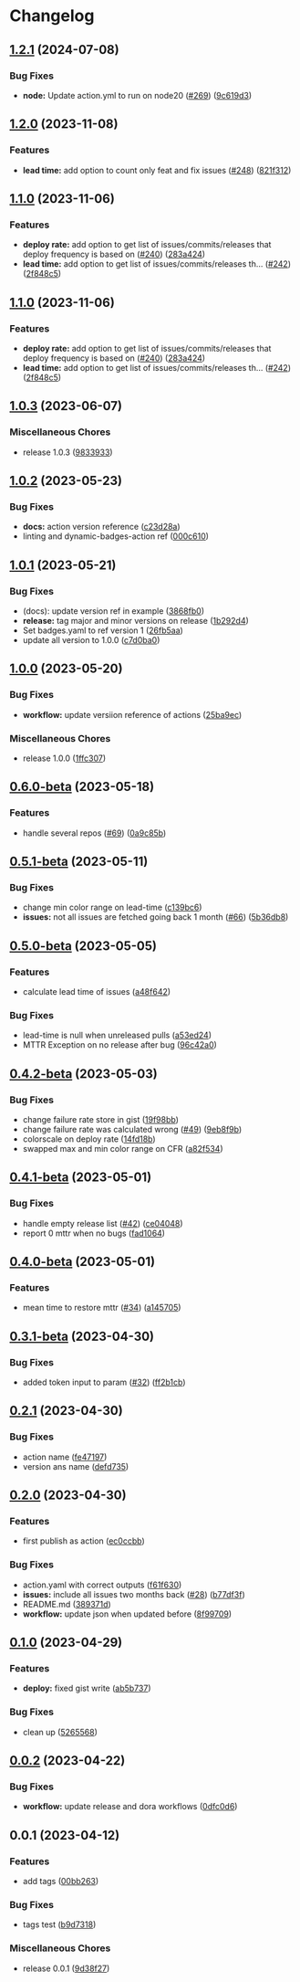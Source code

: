 # Changelog

## [1.2.1](https://github.com/stenjo/devops-metrics-action/compare/v1.2.0...v1.2.1) (2024-07-08)


### Bug Fixes

* **node:** Update action.yml to run on node20 ([#269](https://github.com/stenjo/devops-metrics-action/issues/269)) ([9c619d3](https://github.com/stenjo/devops-metrics-action/commit/9c619d3856f9a49ad12e2999f0a78d334022bfec))

## [1.2.0](https://github.com/stenjo/devops-metrics-action/compare/v1.1.0...v1.2.0) (2023-11-08)


### Features

* **lead time:** add option to count only feat and fix issues ([#248](https://github.com/stenjo/devops-metrics-action/issues/248)) ([821f312](https://github.com/stenjo/devops-metrics-action/commit/821f312a68de66b74a42c6348ebd32f5c37569aa))

## [1.1.0](https://github.com/stenjo/devops-metrics-action/compare/v1.0.3...v1.1.0) (2023-11-06)


### Features

* **deploy rate:** add option to get list of issues/commits/releases that deploy frequency is based on ([#240](https://github.com/stenjo/devops-metrics-action/issues/240)) ([283a424](https://github.com/stenjo/devops-metrics-action/commit/283a42433fcdaa9f44d14c92625963787296738d))
* **lead time:** add option to get list of issues/commits/releases th… ([#242](https://github.com/stenjo/devops-metrics-action/issues/242)) ([2f848c5](https://github.com/stenjo/devops-metrics-action/commit/2f848c511e3331e3d8a8a34e050964303616e117))

## [1.1.0](https://github.com/stenjo/devops-metrics-action/compare/v1.0.3...v1.1.0) (2023-11-06)


### Features

* **deploy rate:** add option to get list of issues/commits/releases that deploy frequency is based on ([#240](https://github.com/stenjo/devops-metrics-action/issues/240)) ([283a424](https://github.com/stenjo/devops-metrics-action/commit/283a42433fcdaa9f44d14c92625963787296738d))
* **lead time:** add option to get list of issues/commits/releases th… ([#242](https://github.com/stenjo/devops-metrics-action/issues/242)) ([2f848c5](https://github.com/stenjo/devops-metrics-action/commit/2f848c511e3331e3d8a8a34e050964303616e117))

## [1.0.3](https://github.com/stenjo/devops-metrics-action/compare/v1.0.2...v1.0.3) (2023-06-07)


### Miscellaneous Chores

* release 1.0.3 ([9833933](https://github.com/stenjo/devops-metrics-action/commit/9833933d21417e5d893c25958fa7c8c0d16220f5))

## [1.0.2](https://github.com/stenjo/devops-metrics-action/compare/v1.0.1...v1.0.2) (2023-05-23)


### Bug Fixes

* **docs:** action version reference ([c23d28a](https://github.com/stenjo/devops-metrics-action/commit/c23d28a11522a5e9dd72b364d19022bb38046824))
* linting and dynamic-badges-action ref ([000c610](https://github.com/stenjo/devops-metrics-action/commit/000c610b7a3f55a7500e366b2d210aa82dc335da))

## [1.0.1](https://github.com/stenjo/devops-metrics-action/compare/v1.0.0...v1.0.1) (2023-05-21)


### Bug Fixes

* (docs): update version ref in example ([3868fb0](https://github.com/stenjo/devops-metrics-action/commit/3868fb0517ff77af21dbd9c4025c80ae41416274))
* **release:** tag major and minor versions on release ([1b292d4](https://github.com/stenjo/devops-metrics-action/commit/1b292d4dfbd4a129873548a74cb0143f2adfa5d6))
* Set badges.yaml to ref version 1 ([26fb5aa](https://github.com/stenjo/devops-metrics-action/commit/26fb5aa75342ae40ed1ae3389bee43bffaf2bc41))
* update all version to 1.0.0 ([c7d0ba0](https://github.com/stenjo/devops-metrics-action/commit/c7d0ba0d0084cb2badfd39a4a976382db8dbc88f))

## [1.0.0](https://github.com/stenjo/devops-metrics-action/compare/v0.6.0-beta...v1.0.0) (2023-05-20)


### Bug Fixes

* **workflow:** update versiion reference of actions ([25ba9ec](https://github.com/stenjo/devops-metrics-action/commit/25ba9eca29382cc04fe502de26ffdf6d1e0d1b40))


### Miscellaneous Chores

* release 1.0.0 ([1ffc307](https://github.com/stenjo/devops-metrics-action/commit/1ffc3073f9ea241bb2cba6572ff3cffe9b014906))

## [0.6.0-beta](https://github.com/stenjo/devops-metrics-action/compare/v0.5.1-beta...v0.6.0-beta) (2023-05-18)


### Features

* handle several repos ([#69](https://github.com/stenjo/devops-metrics-action/issues/69)) ([0a9c85b](https://github.com/stenjo/devops-metrics-action/commit/0a9c85b62e6a94ce86b85933f8486a6917c7269b))

## [0.5.1-beta](https://github.com/stenjo/devops-metrics-action/compare/v0.5.0-beta...v0.5.1-beta) (2023-05-11)


### Bug Fixes

* change min color range on lead-time ([c139bc6](https://github.com/stenjo/devops-metrics-action/commit/c139bc692b37ba3954f1e8fde282e5faa52b0e38))
* **issues:** not all issues are fetched going back 1 month ([#66](https://github.com/stenjo/devops-metrics-action/issues/66)) ([5b36db8](https://github.com/stenjo/devops-metrics-action/commit/5b36db871a2251c9aff41054dda03ef0d8b7f0d2))

## [0.5.0-beta](https://github.com/stenjo/devops-metrics-action/compare/v0.4.2-beta...v0.5.0-beta) (2023-05-05)


### Features

* calculate lead time of issues ([a48f642](https://github.com/stenjo/devops-metrics-action/commit/a48f6423b8079f62801b1bcb39416eaefb3b5a39))


### Bug Fixes

* lead-time is null when unreleased pulls ([a53ed24](https://github.com/stenjo/devops-metrics-action/commit/a53ed243ba337f70f5f93039b8a9610c99861356))
* MTTR Exception on no release after bug ([96c42a0](https://github.com/stenjo/devops-metrics-action/commit/96c42a0fbb54ba9fc6a9b73caea9a1cab75c6064))

## [0.4.2-beta](https://github.com/stenjo/devops-metrics-action/compare/v0.4.1-beta...v0.4.2-beta) (2023-05-03)


### Bug Fixes

* change failure rate store in gist ([19f98bb](https://github.com/stenjo/devops-metrics-action/commit/19f98bbde299c118e0485d07f123acf71a9f9e36))
* change failure rate was calculated wrong ([#49](https://github.com/stenjo/devops-metrics-action/issues/49)) ([9eb8f9b](https://github.com/stenjo/devops-metrics-action/commit/9eb8f9b4baeb17a49224ae5b21dab6d08078584c))
* colorscale on deploy rate ([14fd18b](https://github.com/stenjo/devops-metrics-action/commit/14fd18b70946c60dd1ae070059be54cd93fb07f0))
* swapped max and min color range on CFR ([a82f534](https://github.com/stenjo/devops-metrics-action/commit/a82f5340cbf29070290caa0fa1c23be44f18c23f))

## [0.4.1-beta](https://github.com/stenjo/devops-metrics-action/compare/v0.4.0-beta...v0.4.1-beta) (2023-05-01)


### Bug Fixes

* handle empty release list ([#42](https://github.com/stenjo/devops-metrics-action/issues/42)) ([ce04048](https://github.com/stenjo/devops-metrics-action/commit/ce040485974f9b17b4e70cc676d2f41211a906f5))
* report 0 mttr when no bugs ([fad1064](https://github.com/stenjo/devops-metrics-action/commit/fad1064456834164ea75f1dda44259a184339cd6))

## [0.4.0-beta](https://github.com/stenjo/devops-metrics-action/compare/v0.3.1-beta...v0.4.0-beta) (2023-05-01)


### Features

* mean time to restore mttr ([#34](https://github.com/stenjo/devops-metrics-action/issues/34)) ([a145705](https://github.com/stenjo/devops-metrics-action/commit/a145705c0d8a6c2331ffbda7652080e22a13d8ce))

## [0.3.1-beta](https://github.com/stenjo/devops-metrics-action/compare/v0.3.0-beta...v0.3.1-beta) (2023-04-30)


### Bug Fixes

* added token input to param ([#32](https://github.com/stenjo/devops-metrics-action/issues/32)) ([ff2b1cb](https://github.com/stenjo/devops-metrics-action/commit/ff2b1cbb473b7616e2055561882e66f94102ec65))

## [0.2.1](https://github.com/stenjo/devops-metrics-action/compare/v0.2.0...v0.2.1) (2023-04-30)


### Bug Fixes

* action name ([fe47197](https://github.com/stenjo/devops-metrics-action/commit/fe47197c927d0beac003c0bdc7eeb6991f43a5aa))
* version ans name ([defd735](https://github.com/stenjo/devops-metrics-action/commit/defd7354072c3e7d750326cc23713a1238fadbad))

## [0.2.0](https://github.com/stenjo/devops-metrics-action/compare/v0.1.0...v0.2.0) (2023-04-30)


### Features

* first publish as action ([ec0ccbb](https://github.com/stenjo/devops-metrics-action/commit/ec0ccbbfef5d62657d9ff3e5db9070bb1089c957))


### Bug Fixes

* action.yaml with correct outputs ([f61f630](https://github.com/stenjo/devops-metrics-action/commit/f61f6309f831d5f5d07d494f23e90445f2402fd7))
* **issues:** include all issues two months back ([#28](https://github.com/stenjo/devops-metrics-action/issues/28)) ([b77df3f](https://github.com/stenjo/devops-metrics-action/commit/b77df3f1c470216904c792eac2d0bbbdbd959e21))
* README.md ([389371d](https://github.com/stenjo/devops-metrics-action/commit/389371db595eb5145c9a70577546f97913d360dd))
* **workflow:** update json when updated before ([8f99709](https://github.com/stenjo/devops-metrics-action/commit/8f997097aeb75e73d9063452f97c2f5f3cd21d5d))

## [0.1.0](https://github.com/stenjo/dora/compare/v0.0.2...v0.1.0) (2023-04-29)


### Features

* **deploy:** fixed gist write ([ab5b737](https://github.com/stenjo/dora/commit/ab5b73791ef2d3247038a4c0b7f4afc573a9fc80))


### Bug Fixes

* clean up ([5265568](https://github.com/stenjo/dora/commit/5265568661241b8be64cf7df2ea455ba736908ee))

## [0.0.2](https://github.com/stenjo/dora/compare/v0.0.1...v0.0.2) (2023-04-22)


### Bug Fixes

* **workflow:** update release and dora workflows ([0dfc0d6](https://github.com/stenjo/dora/commit/0dfc0d61c946b28808aa9d5a9dae1e34b312b2dc))

## 0.0.1 (2023-04-12)


### Features

* add tags ([00bb263](https://github.com/stenjo/dora/commit/00bb2635dd6f1ba48d4ddd60495a4ff7571c1452))


### Bug Fixes

* tags test ([b9d7318](https://github.com/stenjo/dora/commit/b9d7318893d5dc66c9ea5549507788d88f3bc406))


### Miscellaneous Chores

* release 0.0.1 ([9d38f27](https://github.com/stenjo/dora/commit/9d38f275d29ae453b733a3b365c46217ad8088ef))
